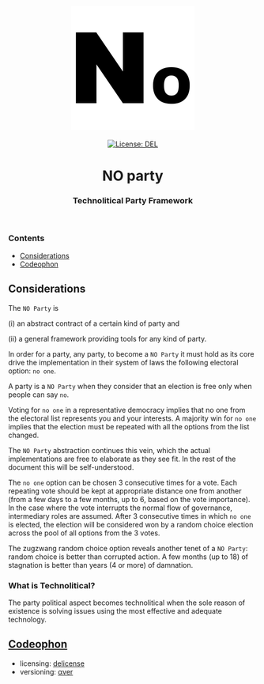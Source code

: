 <p align="center">
    <img src="https://raw.githubusercontent.com/ly3xqhl8g9/no-party/master/about/identity/no-party-logo.png" height="250px">
    <br />
    <br />
    <a target="_blank" href="https://github.com/ly3xqhl8g9/no-party/blob/master/LICENSE">
        <img src="https://img.shields.io/badge/license-DEL-blue.svg?colorB=000000&style=for-the-badge" alt="License: DEL">
    </a>
</p>



<h1 align="center">
    NO party
</h1>


<h3 align="center">
    Technolitical Party Framework
</h3>



<br />



### Contents

+ [Considerations](#considerations)
+ [Codeophon](#codeophon)



## Considerations

The `NO Party` is

(i) an abstract contract of a certain kind of party and

(ii) a general framework providing tools for any kind of party.


In order for a party, any party, to become a `NO Party` it must hold as its core drive the implementation in their system of laws the following electoral option: `no one`.

A party is a `NO Party` when they consider that an election is free only when people can say `no`.

Voting for `no one` in a representative democracy implies that no one from the electoral list represents you and your interests. A majority win for `no one` implies that the election must be repeated with all the options from the list changed.

The `NO Party` abstraction continues this vein, which the actual implementations are free to elaborate as they see fit. In the rest of the document this will be self-understood.

The `no one` option can be chosen 3 consecutive times for a vote. Each repeating vote should be kept at appropriate distance one from another (from a few days to a few months, up to 6, based on the vote importance). In the case where the vote interrupts the normal flow of governance, intermediary roles are assumed. After 3 consecutive times in which `no one` is elected, the election will be considered won by a random choice election across the pool of all options from the 3 votes.

The zugzwang random choice option reveals another tenet of a `NO Party`: random choice is better than corrupted action. A few months (up to 18) of stagnation is better than years (4 or more) of damnation.



### What is Technolitical?

The party political aspect becomes technolitical when the sole reason of existence is solving issues using the most effective and adequate technology.



## [Codeophon](https://github.com/ly3xqhl8g9/codeophon)

+ licensing: [delicense](https://github.com/ly3xqhl8g9/delicense)
+ versioning: [αver](https://github.com/ly3xqhl8g9/alpha-versioning)
